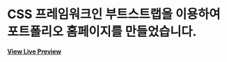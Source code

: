 # CSS 프레임워크인 부트스트랩을 이용하여 포트폴리오 홈페이지를 만들었습니다.
**[View Live Preview](https://auseyoo.github.io/miyeon/)**
